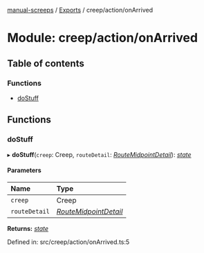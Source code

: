 [manual-screeps](../README.md) / [Exports](../modules.md) / creep/action/onArrived

# Module: creep/action/onArrived

## Table of contents

### Functions

- [doStuff](creep_action_onarrived.md#dostuff)

## Functions

### doStuff

▸ **doStuff**(`creep`: Creep, `routeDetail`: [*RouteMidpointDetail*](../interfaces/creep_routeplan.routemidpointdetail.md)): [*state*](creep_action.md#state)

#### Parameters

| Name | Type |
| :------ | :------ |
| `creep` | Creep |
| `routeDetail` | [*RouteMidpointDetail*](../interfaces/creep_routeplan.routemidpointdetail.md) |

**Returns:** [*state*](creep_action.md#state)

Defined in: src/creep/action/onArrived.ts:5
